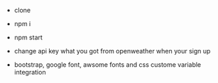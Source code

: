 - clone 
- npm i 
- npm start 
- change api key what you got from openweather when your sign up

- bootstrap, google font, awsome fonts and css custome variable integration 
